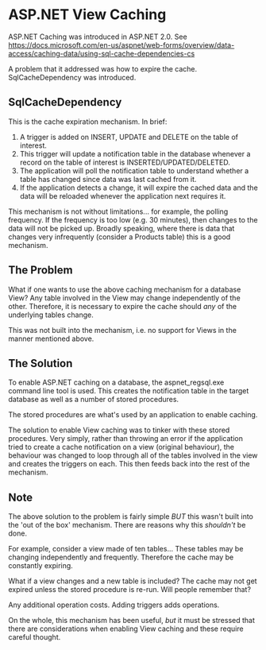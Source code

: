 # ASP.NET View Caching

ASP.NET Caching was introduced in ASP.NET 2.0. See https://docs.microsoft.com/en-us/aspnet/web-forms/overview/data-access/caching-data/using-sql-cache-dependencies-cs

A problem that it addressed was how to expire the cache. SqlCacheDependency was introduced.

## SqlCacheDependency

This is the cache expiration mechanism. In brief:
1. A trigger is added on INSERT, UPDATE and DELETE on the table of interest.
2. This trigger will update a notification table in the database whenever a record on the table of interest is INSERTED/UPDATED/DELETED.
3. The application will poll the notification table to understand whether a table has changed since data was last cached from it.
4. If the application detects a change, it will expire the cached data and the data will be reloaded whenever the application next requires it.

This mechanism is not without limitations... for example, the polling frequency. If the frequency is too low (e.g. 30 minutes), then changes to the data will not be picked up. Broadly speaking, where there is data that changes very infrequently (consider a Products table) this is a good mechanism.

## The Problem

What if one wants to use the above caching mechanism for a database View? Any table involved in the View may change independently of the other. Therefore, it is necessary to expire the cache should *any* of the underlying tables change.

This was not built into the mechanism, i.e. no support for Views in the manner mentioned above.

## The Solution

To enable ASP.NET caching on a database, the aspnet_regsql.exe command line tool is used. This creates the notification table in the target database as well as a number of stored procedures.

The stored procedures are what's used by an application to enable caching.

The solution to enable View caching was to tinker with these stored procedures. Very simply, rather than throwing an error if the application tried to create a cache notification on a view (original behaviour), the behaviour was changed to loop through all of the tables involved in the view and creates the triggers on each. This then feeds back into the rest of the mechanism.

## Note

The above solution to the problem is fairly simple *BUT* this wasn't built into the 'out of the box' mechanism. There are reasons why this *shouldn't* be done.

For example, consider a view made of ten tables... These tables may be changing independently and frequently. Therefore the cache may be constantly expiring.

What if a view changes and a new table is included? The cache may not get expired unless the stored procedure is re-run. Will people remember that?

Any additional operation costs. Adding triggers adds operations. 

On the whole, this mechanism has been useful, *but* it must be stressed that there are considerations when enabling View caching and these require careful thought.



